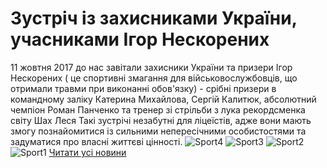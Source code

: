 # Зустріч із захисниками України, учасниками Ігор Нескорених
11 жовтня 2017 до нас завітали захисники України та призери Ігор Нескорених ( це спортивні змагання для військовослужбовців, що отримали травми при виконанні обов'язку) - срібні призери в командному заліку Катерина Михайлова, Сергій Калитюк, абсолютний чемпіон Роман Панченко та тренер зі стрільби з лука рекордсменка світу Шах Леся
Такі зустрічі незабутні для ліцеїстів, адже вони мають змогу познайомитися із сильними непересічними особистостями та задуматися про власні життєві цінності.
![Sport4](/images/зустріч-із-захисниками-україни-учасниками-ігор/sport4_500x375.jpg)
![Sport3](/images/зустріч-із-захисниками-україни-учасниками-ігор/sport3_500x375.jpg)
![Sport2](/images/зустріч-із-захисниками-україни-учасниками-ігор/sport2_500x375.jpg)
![Sport1](/images/зустріч-із-захисниками-україни-учасниками-ігор/sport1_500x375.jpg)
[Читати усі новини](/news)

